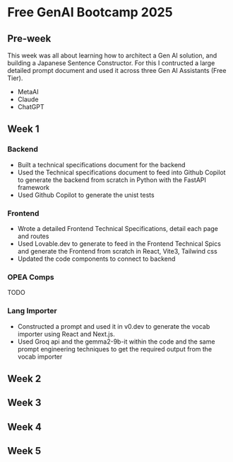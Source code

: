 # Free GenAI Bootcamp 2025

## Pre-week
This week was all about learning how to architect a Gen AI solution, and building a Japanese Sentence Constructor. For this I contructed a large detailed prompt document and used it across three Gen AI Assistants (Free Tier).

- MetaAI
- Claude
- ChatGPT

## Week 1
### Backend
 - Built a technical specifications document for the backend
 - Used the Technical specifications document to feed into Github Copilot to generate the backend from scratch in Python with the FastAPI framework
- Used Github Copilot to generate the unist tests

 ### Frontend
 - Wrote a detailed Frontend Technical Specifications, detail each page and routes
 - Used Lovable.dev to generate to feed in the Frontend Technical Spics and generate the Frontend from scratch in React, Vite3, Tailwind css
 - Updated the code components to connect to backend

 ### OPEA Comps

 TODO

 ### Lang Importer

- Constructed a prompt and used it in v0.dev to generate the vocab importer using React and Next.js.
- Used Groq api and the gemma2-9b-it within the code and the same prompt engineering techniques to get the required output from the vocab importer

## Week 2

## Week 3

## Week 4

## Week 5